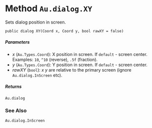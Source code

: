 # Method `Au.dialog.XY`

Sets dialog position in screen.

```
public dialog XY(Coord x, Coord y, bool rawXY = false)
```

##### Parameters

- *x*  (`Au.Types.Coord`):
    X position in screen. If `default` - screen center. Examples: `10`, `^10` (reverse), `.5f` (fraction).
- *y*  (`Au.Types.Coord`):
    Y position in screen. If `default` - screen center.
- *rawXY*  (`bool`):
    *x y* are relative to the primary screen (ignore `Au.dialog.InScreen` etc).

##### Returns

`Au.dialog`

### See Also

`Au.dialog.InScreen`